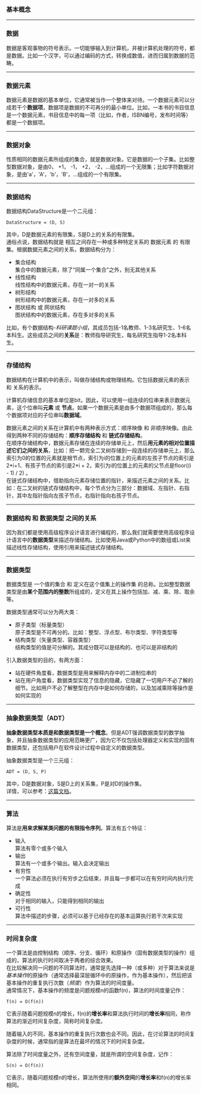 ### 基本概念

---

###  数据    

数据是客观事物的符号表示。一切能够输入到计算机，并被计算机处理的符号，都是数据。比如一个汉字，可以通过编码的方式，转换成数值，进而归属到数据的范畴。  

---

### 数据元素  

数据元素是数据的基本单位，它通常被当作一个整体来对待。一个数据元素可以分成若干个**数据项**，数据项是数据的不可再分的最小单位。比如，一本书的书目信息是一个数据元素，书目信息中的每一项（比如，作者，ISBN编号，发布时间等）都是一个数据项。  

---

### 数据对象  

性质相同的数据元素所组成的集合，就是数据对象。它是数据的一个子集。比如整型数据对象，是由0， +1， -1， +2， -2，...组成的一个无限集；比如字符数据对象，是由'a'，'A'，'b'，'B'，...组成的一个有限集。  

---

### 数据结构  

数据结构DataStructure是一个二元组：  
```
DataStructure = (D, S)  
```  

其中，D是数据元素的有限集，S是D上的关系的有限集。  
通俗点说，数据结构就是 相互之间存在一种或多种特定关系的 数据元素 的 有限集。根据数据元素之间的关系，数据结构分为：  

* 集合结构  
集合中的数据元素，除了“同属一个集合”之外，别无其他关系  
* 线性结构  
线性结构中的数据元素，存在一对一的关系  
* 树形结构  
树形结构中的数据元素，存在一对多的关系  
* 图状结构 或 网状结构  
图状结构中的数据元素，存在多对多的关系  

比如，有个数据结构-*科研课题小组*，其成员包括-1名教师、1-3名研究生、1-6名本科生。这些成员之间的**关系**是：教师指导研究生，每名研究生指导1-2名本科生。  

---

### 存储结构  

数据结构在计算机中的表示，叫做存储结构或物理结构。它包括数据元素的表示 和 关系的表示。  

计算机存储信息的基本单位是bit，因此，可以使用一组连续的位串来表示数据元素，这个位串叫**元素** 或 **节点**。如果一个数据元素是由多个数据项组成的，那么每个数据项对应的子位串叫**数据域**。  

数据元素之间的关系在计算机中有两种表示方式：顺序映像 和 非顺序映像。由此得到两种不同的存储结构：**顺序存储结构** 和 **链式存储结构**。  
在顺序存储结构中，数据元素存储在连续的存储单元上，然后**用元素的相对位置描述它们之间的关系**，比如：把一颗完全二叉树存储到一段连续的存储单元上，那么索引为0的位置的元素就是根节点，索引为i的位置上的元素的左孩子节点的索引是2\*i+1、有孩子节点的索引是2\*i + 2，索引为i的位置上的元素的父节点是floor((i - 1) / 2) 。  
在链式存储结构中，借助指向元素存储位置的指针，来描述元素之间的关系。比如：在二叉树的链式存储结构中，每个节点分为三部分：数据域、左指针、右指针，其中左指针指向左孩子节点，右指针指向右孩子节点。  

---

### 数据结构 和 数据类型 之间的关系  

 因为我们都是使用高级程序设计语言进行编程的，那么我们就需要使用高级程序设计语言中的**数据类型**来描述存储结构。比如使用Java或Python中的数组或List来描述线性存储结构，使用引用来描述链式存储结构。  

 ---

 ### 数据类型  

 数据类型是 一个值的集合 和 定义在这个值集上的操作集 的总称。比如整型数据类型是由**某个范围内的整数**所组成的，定义在其上操作包括加、减、乘、除、取余等。  

 数据类型通常可以分为两大类：  

 * 原子类型（标量类型）  
 原子类型是不可再分的。比如：整型、浮点型、布尔类型、字符类型等
 * 结构类型（矢量类型、容器类型）  
 结构类型的值是可分解的。其成分既可以是结构的、也可以是非结构的  

 引入数据类型的目的，有两方面：  

 * 站在硬件角度看，数据类型是用来解释内存中的二进制位串的
 * 站在用户角度看，数据类型实现了信息的隐藏，它隐藏了一切用户不必了解的细节。比如用户不必了解整型在内存中是如何存储的，以及加减乘除等操作是如何实现的  

 ---

 ### 抽象数据类型（ADT）  

 **抽象数据类型本质是和数据类型是一个概念**。但是ADT强调数据类型的数学抽象，并且抽象数据类型的应用范畴更广，因为它不仅包括处理器定义和实现的固有数据类型，还包括用户在软件设计过程中自定义的数据类型。  

 抽象数据类型是一个三元组：  
 ```
 ADT = (D, S, P)
 ```  
 其中，D是数据对象，S是D上的关系集，P是对D的操作集。  
 详情，可以参考：[这篇文档](https://www.xuebuyuan.com/3187404.html)。  

 ---

 ### 算法

 算法是**用来求解某类问题的有限指令序列**。算法有五个特征：  

 * 输入  
 算法有零个或多个输入  
 * 输出  
 算法有一个或多个输出。输入会决定输出  
 * 有穷性  
 一个算法必须在执行有穷步之后结束，并且每一步都可以在有穷时间内执行完成  
 * 确定性  
 对于相同的输入，只能得到相同的输出  
 * 可行性  
 算法中描述的步骤，必须可以基于已经存在的基本运算执行若干次来实现    

 ---

 ### 时间复杂度  

 一个算法是由控制结构（顺序、分支、循环）和原操作（固有数据类型的操作）组成的，算法的执行时间取决于两者的综合效果。  
 在比较解决同一问题的不同算法时，通常是先选择一种（或多种）对于算法来说是*基本操作*的原操作（通常选择最深层循环中的原操作，作为基本操作），然后把该基本操作的重复执行次数（*频度*）作为算法的时间度量。  
 通常情况下，基本操作的频度是问题规模n的函数f(n)，算法的时间度量记作：  
 ```
 T(n) = O(f(n))
 ```  
 它表示随着问题规模n的增长，f(n)的**增长率**和算法执行时间的**增长率**相同，称作算法的渐近时间复杂度，简称时间复杂度。  

 随着输入的不同，基本操作的重复执行次数也会不同。因此，在讨论算法的时间复杂度的时候，通常指的是算法在最坏的情况下的时间复杂度。  

 算法除了时间度量之外，还有空间度量，就是所谓的空间复杂度，记作：  
 ```
 S(n) = O(f(n))
 ```  
 它表示，随着问题规模n的增长，算法所使用的**额外空间**的**增长率**和f(n)的增长率相同。  
